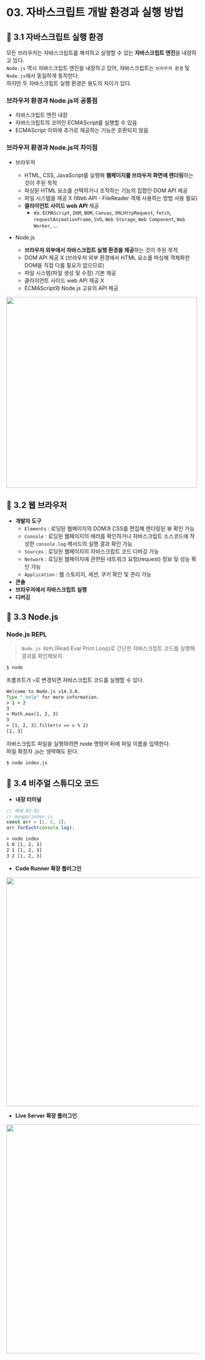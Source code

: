 # 03. 자바스크립트 개발 환경과 실행 방법

## 📌 3.1 자바스크립트 실행 환경
모든 브라우저는 자바스크립트를 해석하고 실행할 수 있는 **자바스크립트 엔진**을 내장하고 있다.    
`Node.js` 역시 자바스크립트 엔진을 내장하고 있어, 자바스크립트는 `브라우저 환경` 및 `Node.js`에서 동일하게 동작한다.    
하지만 두 자바스크립트 실행 환경은 용도의 차이가 있다.    
### 브라우저 환경과 Node.js의 공통점
- 자바스크립트 엔진 내장
- 자바스크립트의 코어인 ECMAScript를 실행할 수 있음
- ECMAScript 이외에 추가로 제공하는 기능은 호환되지 않음

### 브라우저 환경과 Node.js의 차이점
- 브라우저
    - HTML, CSS, JavaScript를 실행해 **웹페이지를 브라우저 화면에 렌더링**하는 것이 주된 목적
    - 파싱된 HTML 요소를 선택하거나 조작하는 기능의 집합인 DOM API 제공
    - 파일 시스템을 제공 X (Web API - FileReader 객체 사용하는 방법 사용 필요)
    - **클라이언트 사이드 web API** 제공
        - ex. `ECMAScript`, `DOM`, `BOM`, `Canvas`, `XMLHttpRequest`, `fetch`, `requestAnimationFrame`, `SVG`, `Web Storage`, `Web Component`, `Web Worker`, ...  

- Node.js
    - **브라우저 외부에서 자바스크립트 실행 환경을 제공**하는 것이 주된 목적
    - DOM API 제공 X (브라우저 외부 환경에서 HTML 요소를 파싱해 객체화한 DOM을 직접 다룰 필요가 없으므로)
    - 파일 시스템(파일 생성 및 수정) 기본 제공
    - 클라이언트 사이드 web API 제공 X
    - ECMAScript와 Node.js 고유의 API 제공

<img src="https://user-images.githubusercontent.com/66112716/212527611-9a236055-a1f3-43f5-a535-138ba9c6ecdd.png" width="500" />

## 📌 3.2 웹 브라우저
- **개발자 도구**
    - `Elements` : 로딩된 웹페이지의 DOM과 CSS를 편집해 렌더링된 뷰 확인 가능
    - `Console` : 로딩된 웹페이지의 에러를 확인하거나 자바스크립트 소스코드에 작성한 `console.log` 메서드의 실행 결과 확인 가능
    - `Sources` : 로딩된 웹페이지의 자바스크립트 코드 디버깅 가능
    - `Network` : 로딩된 웹페이지에 관련된 네트워크 요청(request) 정보 및 성능 확인 가능
    - `Application` : 웹 스토리지, 세션, 쿠키 확인 및 관리 가능
- **콘솔**
- **브라우저에서 자바스크립트 실행**
- **디버깅**

## 📌 3.3 Node.js
### Node.js REPL
> `Node.js REPL`(Read Eval Print Loop)로 간단한 자바스크립트 코드를 실행해 결과를 확인해보자.

```cmd
$ node
```
프롬프트가 `>`로 변경되면 자바스크립트 코드를 실행할 수 있다.    
```cmd
Welcome to Node.js v14.3.0.
Type ".help" for more information.
> 1 + 2
3
> Math.max(1, 2, 3)
3
> [1, 2, 3].filter(v => v % 2)
[1, 3]
```
자바스크립트 파일을 실행하려면 node 명령어 뒤에 파일 이름을 입력한다.    
파일 확장자 .js는 생략해도 된다.    
```cmd
$ node index.js
```

## 📌 3.4 비주얼 스튜디오 코드
- **내장 터미널**
```js
// 예제 03-02
// myapp/index.js
const arr = [1, 2, 3];
arr.forEach(console.log);
```

```cmd
> node index
1 0 [1, 2, 3]
2 1 [1, 2, 3]
3 2 [1, 2, 3]
```
- **Code Runner 확장 플러그인**

<img src="https://user-images.githubusercontent.com/66112716/212529189-ce3ccb55-5e5c-490f-b855-64743be0b5c0.png" width="600" />

- **Live Server 확장 플러그인**

<img src="https://user-images.githubusercontent.com/66112716/212529138-597e13b8-ce22-4c95-b5a3-0b71b7321df3.png" width="600" />